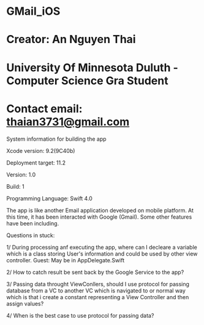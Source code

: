 # GMail_iOS
# Creator: An Nguyen Thai
# University Of Minnesota Duluth - Computer Science Gra Student
# Contact email: thaian3731@gmail.com

System information for building the app

  Xcode version: 9.2(9C40b)
  
  Deployment target: 11.2
  
  Version: 1.0
  
  Build: 1
  
  Programming Language: Swift 4.0
  
The app is like another Email application developed on mobile platform. At this time, it has been interacted with Google (Gmail). Some other features have been including. 

Questions in stuck:
 
 1/ During processing anf executing the app, where can I decleare a variable which is a class storing User's information and could be used by other view controller. 
    Guest: May be in AppDelegate.Swift
   
 2/ How to catch result be sent back by the Google Service to the app?
 
 3/ Passing data throught ViewConllers, should I use protocol for passing database from a VC to another VC which is navigated to or normal way which is that i create a constant representing a View Controller and then assign values?
 
 4/ When is the best case to use protocol for passing data?
